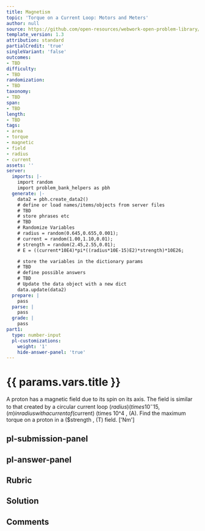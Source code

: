 ```yaml
---
title: Magnetism
topic: 'Torque on a Current Loop: Motors and Meters'
author: null
source: https://github.com/open-resources/webwork-open-problem-library/tree/master/Contrib/BrockPhysics/College_Physics_Urone/22.Magnetism/22-08.Torque_on_a_Current_Loop_Motors_and_Meters/NU_U17_22_08_007.pg
template_version: 1.3
attribution: standard
partialCredit: 'true'
singleVariant: 'false'
outcomes:
- TBD
difficulty:
- TBD
randomization:
- TBD
taxonomy:
- TBD
span:
- TBD
length:
- TBD
tags:
- area
- torque
- magnetic
- field
- radius
- current
assets: ''
server:
  imports: |-
    import random
    import problem_bank_helpers as pbh
  generate: |-
    data2 = pbh.create_data2()
    # define or load names/items/objects from server files
    # TBD
    # store phrases etc
    # TBD
    # Randomize Variables
    # radius = random(0.645,0.655,0.001);
    # current = random(1.00,1.10,0.01);
    # strength = random(2.45,2.55,0.01);
    # E = ((current*10E4)*pi*((radius*10E-15)E2)*strength)*10E26;

    # store the variables in the dictionary params
    # TBD
    # define possible answers
    # TBD
    # Update the data object with a new dict
    data.update(data2)
  prepare: |
    pass
  parse: |
    pass
  grade: |
    pass
part1:
  type: number-input
  pl-customizations:
    weight: '1'
    hide-answer-panel: 'true'
---
```


# {{ params.vars.title }} 


A proton has a magnetic field due to its spin on its axis. The field is similar to that created by a circular current loop ($radius) (times 10^-15 , (m) in radius with a current of ($current) (times 10^4 , (A). Find the maximum torque on a proton in a ($strength , (T) field.
['Nm']

## pl-submission-panel 


## pl-answer-panel 


## Rubric 


## Solution 


## Comments 


